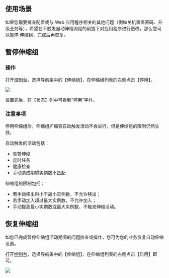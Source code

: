 ## 使用场景

如果您需要排查配置或与 Web 应用程序相关的其他问题（例如关机重置密码、升级业务等），希望在不触发自动伸缩流程的前提下对应用程序进行更改，那么您可以暂停 伸缩组，完成后再恢复。

## 暂停伸缩组

### 操作

打开[控制台](http://console.tce.fsphere.cn/autoscaling/config)，选择导航条中的【伸缩组】，在伸缩组列表的右侧点击【停用】。

![](http://imgcache.tce.fsphere.cn/static/mc.qcloudimg.com/static/img/ba3bfe7ebc1d21be86f8947b4ed51df9/8.jpg)

设置完后，在【状态】列中可看到“停用”字样。

### 注意事项

停用伸缩组后，伸缩组扩缩容自动触发活动不会进行，但是伸缩组的限制仍然生效。

自动触发的活动包括：
- 告警伸缩
- 定时任务
- 健康检查
- 手动造成期望实例数不匹配

伸缩组的限制包括：

- 若手动移出时小于最小实例数，不允许移出；
- 若手动加入超过最大实例数，不允许加入；
- 手动提高最小实例数或最大实例数，不触发伸缩活动。

## 恢复伸缩组

如您已完成暂停伸缩组活动期间的问题排查或操作，您可为您的业务恢复自动伸缩设置。

打开[控制台](http://console.tce.fsphere.cn/autoscaling/config)，选择导航条中的【伸缩组】，在伸缩组列表的右侧点击【启用】即可。

![](http://imgcache.tce.fsphere.cn/static/mc.qcloudimg.com/static/img/2a2d2d5704b53b4705a39798b53f8425/image.jpg)




